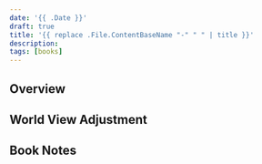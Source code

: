 ```yaml
---
date: '{{ .Date }}'
draft: true
title: '{{ replace .File.ContentBaseName "-" " " | title }}'
description: 
tags: [books]
---
```


## Overview


## World View Adjustment


## Book Notes